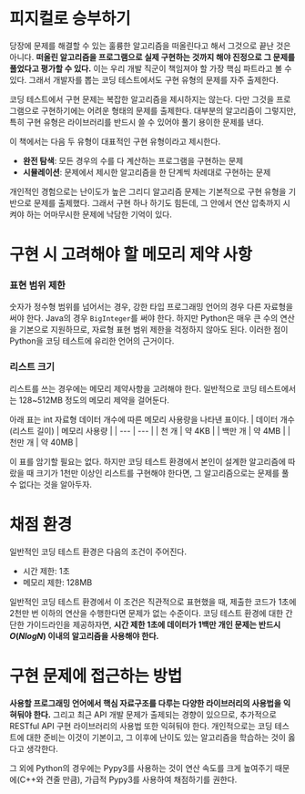 # 피지컬로 승부하기

당장에 문제를 해결할 수 있는 훌륭한 알고리즘을 떠올린다고 해서 그것으로 끝난 것은 아니다. **떠올린 알고리즘을 프로그램으로 실제 구현하는 것까지 해야 진정으로 그 문제를 풀었다고 평가할 수 있다.** 이는 우리 개발 직군이 책임져야 할 가장 핵심 파트라고 볼 수 있다. 그래서 개발자를 뽑는 코딩 테스트에서도 구현 유형의 문제를 자주 출제한다.

코딩 테스트에서 구현 문제는 복잡한 알고리즘을 제시하지는 않는다. 다만 그것을 프로그램으로 구현하기에는 어려운 형태의 문제를 출제한다. 대부분의 알고리즘이 그렇지만, 특히 구현 유형은 라이브러리를 반드시 쓸 수 있어야 풀기 용이한 문제를 낸다. 

이 책에서는 다음 두 유형이 대표적인 구현 유형이라고 제시한다.
- **완전 탐색**: 모든 경우의 수를 다 계산하는 프로그램을 구현하는 문제
- **시뮬레이션**: 문제에서 제시한 알고리즘을 한 단계씩 차례대로 구현하는 문제

개인적인 경험으로는 난이도가 높은 그리디 알고리즘 문제는 기본적으로 구현 유형을 기반으로 문제를 출제했다. 그래서 구현 하나 하기도 힘든데, 그 안에서 연산 압축까지 시켜야 하는 어마무시한 문제에 낙담한 기억이 있다.

# 구현 시 고려해야 할 메모리 제약 사항

### 표현 범위 제한
숫자가 정수형 범위를 넘어서는 경우, 강한 타입 프로그래밍 언어의 경우 다른 자료형을 써야 한다. Java의 경우 `BigInteger`를 써야 한다. 하지만 Python은 매우 큰 수의 연산을 기본으로 지원하므로, 자료형 표현 범위 제한을 걱정하지 않아도 된다. 이러한 점이 Python을 코딩 테스트에 유리한 언어의 근거이다.

### 리스트 크기

리스트를 쓰는 경우에는 메모리 제약사항을 고려해야 한다. 일반적으로 코딩 테스트에서는 128~512MB 정도의 메모리 제약을 걸어둔다.

아래 표는 int 자료형 데이터 개수에 따른 메모리 사용량을 나타낸 표이다.
| 데이터 개수(리스트 길이) | 메모리 사용량 |
| --- | --- |
| 천 개 | 약 4KB |
| 백만 개 | 약 4MB |
| 천만 개 | 약 40MB |

이 표를 암기할 필요는 없다. 하지만 코딩 테스트 환경에서 본인이 설계한 알고리즘에 따랐을 때 크기가 1천만 이상인 리스트를 구현해야 한다면, 그 알고리즘으로는 문제를 풀 수 없다는 것을 알아두자.

# 채점 환경

일반적인 코딩 테스트 환경은 다음의 조건이 주어진다.
- 시간 제한: 1초
- 메모리 제한: 128MB

일반적인 코딩 테스트 환경에서 이 조건은 직관적으로 표현했을 때, 제출한 코드가 1초에 2천만 번 이하의 연산을 수행한다면 문제가 없는 수준이다. 코딩 테스트 환경에 대한 간단한 가이드라인을 제공하자면, **시간 제한 1초에 데이터가 1백만 개인 문제는 반드시 $O(NlogN)$ 이내의 알고리즘을 사용해야 한다.**

# 구현 문제에 접근하는 방법

**사용할 프로그래밍 언어에서 핵심 자료구조를 다루는 다양한 라이브러리의 사용법을 익혀둬야 한다.** 그리고 최근 API 개발 문제가 출제되는 경향이 있으므로, 추가적으로 RESTful API 구현 라이브러리의 사용법 또한 익혀둬야 한다. 개인적으로는 코딩 테스트에 대한 준비는 이것이 기본이고, 그 이후에 난이도 있는 알고리즘을 학습하는 것이 옳다고 생각한다.
 
그 외에 Python의 경우에는 Pypy3를 사용하는 것이 연산 속도를 크게 높여주기 때문에(C++와 견줄 만큼), 가급적 Pypy3를 사용하여 채점하기를 권한다.